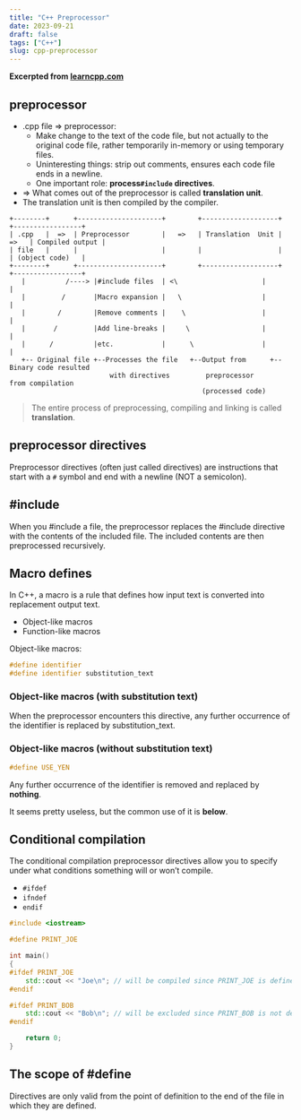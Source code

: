 ```yaml
---
title: "C++ Preprocessor"
date: 2023-09-21
draft: false
tags: ["C++"]
slug: cpp-preprocessor
---
```


**Excerpted from [learncpp.com](https://www.learncpp.com/cpp-tutorial/introduction-to-the-preprocessor/)**

## preprocessor

- .cpp file => preprocessor:
    - Make change to the text of the code file, but not actually to the original code file, rather temporarily in-memory
      or using temporary files.
    - Uninteresting things: strip out comments, ensures each code file ends in a newline.
    - One important role: **process`#include` directives**.
- => What comes out of the preprocessor is called **translation unit**.
- The translation unit is then compiled by the compiler.

```text
+--------+      +---------------------+        +-------------------+       +-----------------+
| .cpp   |  =>  | Preprocessor        |   =>   | Translation  Unit |  =>   | Compiled output |
| file   |      |                     |        |                   |       | (object code)   |
+--------+      +---------------------+        +-------------------+       +-----------------+
   |          /----> |#include files  | <\                     |                            |
   |         /       |Macro expansion |   \                    |                            |
   |        /        |Remove comments |    \                   |                            |
   |       /         |Add line-breaks |     \                  |                            |
   |      /          |etc.            |      \                 |                            |
   +-- Original file +--Processes the file   +--Output from      +--Binary code resulted
                         with directives         preprocessor        from compilation
                                                (processed code)
```

> The entire process of preprocessing, compiling and linking is called **translation**.

## preprocessor directives

Preprocessor directives (often just called directives) are instructions that start with a `#` symbol and end with a
newline (NOT a semicolon).

## #include

When you #include a file, the preprocessor replaces the #include directive with the contents of the included file.
The included contents are then preprocessed recursively.

## Macro defines

In C++, a macro is a rule that defines how input text is converted into replacement output text.

- Object-like macros
- Function-like macros

Object-like macros:

```c++
#define identifier
#define identifier substitution_text
```

### Object-like macros (with substitution text)

When the preprocessor encounters this directive, any further occurrence of the identifier is replaced by
substitution_text.

### Object-like macros (without substitution text)

```c++
#define USE_YEN
```

Any further occurrence of the identifier is removed and replaced by **nothing**.

It seems pretty useless, but the common use of it is **below**.

## Conditional compilation

The conditional compilation preprocessor directives allow you to specify under what conditions something will or won’t
compile.

- `#ifdef`
- `ifndef`
- `endif`

```c++
#include <iostream>

#define PRINT_JOE

int main()
{
#ifdef PRINT_JOE
    std::cout << "Joe\n"; // will be compiled since PRINT_JOE is defined
#endif

#ifdef PRINT_BOB
    std::cout << "Bob\n"; // will be excluded since PRINT_BOB is not defined
#endif

    return 0;
}
```

## The scope of #define

Directives are only valid from the point of definition to the end of the file in which they are defined.
